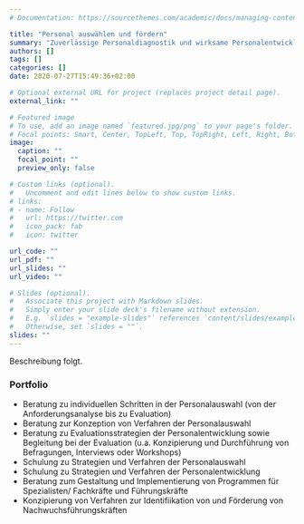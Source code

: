 ```yaml
---
# Documentation: https://sourcethemes.com/academic/docs/managing-content/

title: "Personal auswählen und fördern"
summary: "Zuverlässige Personaldiagnostik und wirksame Personalentwicklung"
authors: []
tags: []
categories: []
date: 2020-07-27T15:49:36+02:00

# Optional external URL for project (replaces project detail page).
external_link: ""

# Featured image
# To use, add an image named `featured.jpg/png` to your page's folder.
# Focal points: Smart, Center, TopLeft, Top, TopRight, Left, Right, BottomLeft, Bottom, BottomRight.
image:
  caption: ""
  focal_point: ""
  preview_only: false

# Custom links (optional).
#   Uncomment and edit lines below to show custom links.
# links:
# - name: Follow
#   url: https://twitter.com
#   icon_pack: fab
#   icon: twitter

url_code: ""
url_pdf: ""
url_slides: ""
url_video: ""

# Slides (optional).
#   Associate this project with Markdown slides.
#   Simply enter your slide deck's filename without extension.
#   E.g. `slides = "example-slides"` references `content/slides/example-slides.md`.
#   Otherwise, set `slides = ""`.
slides: ""
---
```




Beschreibung folgt.


### Portfolio

* Beratung zu individuellen Schritten in der Personalauswahl (von der Anforderungsanalyse bis zu Evaluation)
* Beratung zur Konzeption von Verfahren der Personalauswahl
* Beratung zu Evaluationsstrategien der Personalentwicklung sowie Begleitung bei der Evaluation (u.a. Konzipierung und Durchführung von Befragungen, Interviews oder Workshops)
* Schulung zu Strategien und Verfahren der Personalauswahl 
* Schulung zu Strategien und Verfahren der Personalentwicklung
* Beratung zum Gestaltung und Implementierung von Programmen für Spezialisten/ Fachkräfte und Führungskräfte 
* Konzipierung von Verfahren zur Identifiikation von und Förderung von Nachwuchsführungskräften
